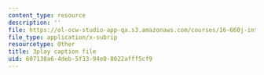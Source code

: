 ```yaml
---
content_type: resource
description: ''
file: https://ol-ocw-studio-app-qa.s3.amazonaws.com/courses/16-660j-introduction-to-lean-six-sigma-methods-january-iap-2012/607138a64deb5f3394e08022afff5cf9_I-DIXcoeaNQ.vtt
file_type: application/x-subrip
resourcetype: Other
title: 3play caption file
uid: 607138a6-4deb-5f33-94e0-8022afff5cf9
---
```

